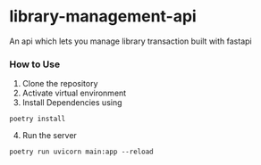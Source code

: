 # library-management-api
An api which lets you manage library transaction built with fastapi

### How to Use
1. Clone the repository
2. Activate virtual environment
3. Install Dependencies using

```
poetry install
```
4. Run the server

```
poetry run uvicorn main:app --reload
```
